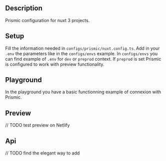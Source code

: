 ## Description
Prismic configuration for nuxt 3 projects.

## Setup
Fill the information needed in `configs/prismic/nuxt.config.ts`.
Add in your `.env` the parameters like in the `configs/envs` example.
In `configs/envs` you can find example of `.env` for `dev` or `preprod` context.
If `preprod` is set Prismic is configured to work with preview functionality.

## Playground
In the playground you have a basic functionning example of connexion with Prismic.

## Preview
// TODO test preview on Netlify

## Api
// TODO find the elegant way to add